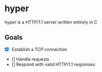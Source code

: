 # hyper

hyper is a HTTP/1.1 server written entirely in C

## Goals

- [X] Establish a TCP connection
- [] Handle requests
- [] Respond with valid HTTP/1.1 responses